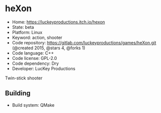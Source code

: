 # heXon

- Home: https://luckeyproductions.itch.io/hexon
- State: beta
- Platform: Linux
- Keyword: action, shooter
- Code repository: https://gitlab.com/luckeyproductions/games/heXon.git (@created 2015, @stars 4, @forks 1)
- Code language: C++
- Code license: GPL-2.0
- Code dependency: Dry
- Developer: LucKey Productions

Twin-stick shooter

## Building

- Build system: QMake
